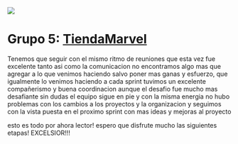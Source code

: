 
![](Imagenes/retrospectiva.jpg)


# Grupo 5: [TiendaMarvel][website]

Tenemos que seguir con el mismo ritmo de reuniones que esta vez fue excelente tanto asi como la comunicacion
no encontramos algo mas que agregar a lo que venimos haciendo salvo poner mas ganas y esfuerzo, que igualmente lo venimos haciendo a cada sprint
tuvimos un excelente compañerismo y buena coordinacion aunque el desafio fue mucho mas desafiante
sin dudas el equipo sigue en pie y con la misma energia
no hubo problemas con los cambios a los proyectos y la organizacion
y seguimos con la vista puesta en el proximo sprint con mas ideas y mejoras al proyecto


esto es todo por ahora lector! espero que disfrute mucho las siguientes etapas! EXCELSIOR!!!


[website]:https://tienda-marvel-la.netlify.app/
